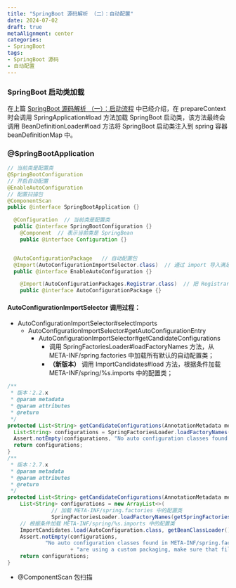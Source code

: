 ```yaml
---
title: "SpringBoot 源码解析 （二）：自动配置"
date: 2024-07-02
draft: true
metaAlignment: center
categories:
- SpringBoot
tags:
- SpringBoot 源码
- 自动配置
---
```


<!--more-->

### SpringBoot 启动类加载

在上篇 [SpringBoot 源码解析 （一）：启动流程](/2024/07/springboot-源码解析-一启动流程/) 中已经介绍，在 prepareContext 时会调用 SpringApplication#load 方法加载 SpringBoot 启动类，该方法最终会调用 BeanDefinitionLoader#load 方法将 SpringBoot 启动类注入到 spring 容器 beanDefinitionMap 中。

### @SpringBootApplication
```java
// 当前类是配置类
@SpringBootConfiguration
// 开启自动配置
@EnableAutoConfiguration
// 配置扫描包
@ComponentScan
public @interface SpringBootApplication {}

  @Configuration  // 当前类是配置类
  public @interface SpringBootConfiguration {}
    @Component  // 表示当前类是 SpringBean
    public @interface Configuration {}


  @AutoConfigurationPackage   // 自动配置包
  @Import(AutoConfigurationImportSelector.class)  // 通过 import 导入满足条件的 bean，并加载到 spring 的 ioc 容器里面
  public @interface EnableAutoConfiguration {}

    @Import(AutoConfigurationPackages.Registrar.class)  // 把 Registrar 导入到 spring 容器里面，Registrar 的作用是扫描包，默认是把主类所在的包和子包里面全部类扫描进容器里面
    public @interface AutoConfigurationPackage {}
```
#### AutoConfigurationImportSelector 调用过程：

* AutoConfigurationImportSelector#selectImports
  * AutoConfigurationImportSelector#getAutoConfigurationEntry
    * AutoConfigurationImportSelector#getCandidateConfigurations
      * 调用 SpringFactoriesLoader#loadFactoryNames 方法，从 META-INF/spring.factories 中加载所有默认的自动配置类；
      * **（新版本）** 调用 ImportCandidates#load 方法，根据条件加载 META-INF/spring/%s.imports 中的配置类；
```java
/**
 * 版本：2.2.x
 * @param metadata
 * @param attributes
 * @return
 */
protected List<String> getCandidateConfigurations(AnnotationMetadata metadata, AnnotationAttributes attributes) {
  List<String> configurations = SpringFactoriesLoader.loadFactoryNames(this.getSpringFactoriesLoaderFactoryClass(), this.getBeanClassLoader());
  Assert.notEmpty(configurations, "No auto configuration classes found in META-INF/spring.factories. If you are using a custom packaging, make sure that file is correct.");
  return configurations;
}
/**
 * 版本：2.7.x
 * @param metadata
 * @param attributes
 * @return
 */
protected List<String> getCandidateConfigurations(AnnotationMetadata metadata, AnnotationAttributes attributes) {
    List<String> configurations = new ArrayList<>(
              // 加载 META-INF/spring.factories 中的配置类
              SpringFactoriesLoader.loadFactoryNames(getSpringFactoriesLoaderFactoryClass(), getBeanClassLoader()));
    // 根据条件加载 META-INF/spring/%s.imports 中的配置类
    ImportCandidates.load(AutoConfiguration.class, getBeanClassLoader()).forEach(configurations::add);
    Assert.notEmpty(configurations,
            "No auto configuration classes found in META-INF/spring.factories nor in META-INF/spring/org.springframework.boot.autoconfigure.AutoConfiguration.imports. If you "
                    + "are using a custom packaging, make sure that file is correct.");
    return configurations;
}
```
* @ComponentScan 包扫描
